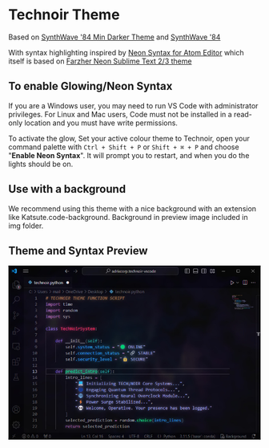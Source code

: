# Technoir Theme

Based on [SynthWave '84 Min Darker Theme](https://github.com/FernaandoJr/synthwave-remix-min-darker) and [SynthWave '84](https://github.com/robb0wen/synthwave-vscode)

With syntax highlighting inspired by [Neon Syntax for Atom Editor](https://github.com/anomaly256/neon-syntax) which itself is based on [Farzher Neon Sublime Text 2/3 theme](https://github.com/farzher/Sublime-Text-Themes)


## To enable Glowing/Neon Syntax
If you are a Windows user, you may need to run VS Code with administrator privileges. For Linux and Mac users, Code must not be installed in a read-only location and you must have write permissions.

To activate the glow, Set your active colour theme to Technoir, open your command palette with `Ctrl + Shift + P` or `Shift + ⌘ + P` and choose "__Enable Neon Syntax__". It will prompt you to restart, and when you do the lights should be on.

## Use with a background
We recommend using this theme with a nice background with an extension like Katsute.code-background. Background in preview image included in img folder.

## Theme and Syntax Preview

![Preview](/img/preview.jpg)

